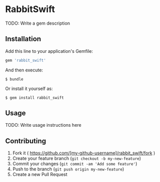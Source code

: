 # RabbitSwift

TODO: Write a gem description

## Installation

Add this line to your application's Gemfile:

```ruby
gem 'rabbit_swift'
```

And then execute:

    $ bundle

Or install it yourself as:

    $ gem install rabbit_swift

## Usage

TODO: Write usage instructions here

## Contributing

1. Fork it ( https://github.com/[my-github-username]/rabbit_swift/fork )
2. Create your feature branch (`git checkout -b my-new-feature`)
3. Commit your changes (`git commit -am 'Add some feature'`)
4. Push to the branch (`git push origin my-new-feature`)
5. Create a new Pull Request
